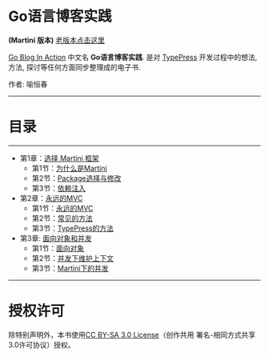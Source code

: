 Go语言博客实践
==============
**(Martini 版本)** [老版本点击这里][1]

[Go Blog In Action][2] 中文名 **Go语言博客实践**. 是对 [TypePress][3] 开发过程中的想法, 方法, 探讨等任何方面同步整理成的电子书.

作者: 喻恒春

----------

目录
====
----------

- 第1章：[选择 Martini 框架](Chapter01.md)
	- 第1节：[为什么是Martini](Chapter01.md#为什么是Martini)
	- 第2节：[Package选择与修改](Chapter01.md#package选择与修改)
	- 第3节：[依赖注入](Chapter01.md#依赖注入)
- 第2章：[永远的MVC](Chapter02.md)
	- 第1节：[永远的MVC](Chapter02.md#永远的mvc)
	- 第2节：[常见的方法](Chapter02.md#常见的方法)
	- 第3节：[TypePress的方法](Chapter02.md#typepress的方法)
- 第3章: [面向对象和并发](Chapter03.md)
    - 第1节：[面向对象](Chapter03.md#面向对象)
    - 第2节：[并发下维护上下文](Chapter03.md#并发下维护上下文)
    - 第3节：[Martini下的并发](Chapter03.md#martini下的并发)

----------
授权许可
========

除特别声明外，本书使用[CC BY-SA 3.0 License][4]（创作共用 署名-相同方式共享3.0许可协议）授权。


  [1]: https://github.com/achun/Go-Blog-In-Action/tree/master
  [2]: https://github.com/achun/Go-Blog-In-Action/tree/drinker
  [3]: https://github.com/typepress/typepress
  [4]: http://creativecommons.org/licenses/by-sa/3.0/